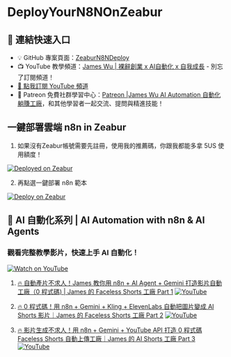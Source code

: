 # DeployYourN8NOnZeabur
## 📂 連結快速入口

* 💡 GitHub 專案頁面：[ZeaburN8NDeploy](https://github.com/ma17852003/DeployYourN8NOnZeabur)
* 📺 YouTube 教學頻道：[James Wu | 裸辭創業 x AI自動化 x 自我成長](https://www.youtube.com/@JamesWuAIStartup365) - 別忘了訂閱頻道！
* [🔔 點我訂閱 YouTube 頻道](https://www.youtube.com/@JamesWuAIStartup365/videos)
* 👥 Patreon 免費社群學習中心：[Patreon |James Wu AI Automation 自動化躺賺工廠](https://www.patreon.com/c/jameswumoneyinthepocket)，和其他學習者一起交流、提問與精進技能！

## 一鍵部署雲端 n8n in Zeabur

01. 如果沒有Zeabur帳號需要先註冊，使用我的推薦碼，你跟我都能多拿 5US 使用額度！

[![Deployed on Zeabur](https://zeabur.com/deployed-on-zeabur-dark.svg)](https://zeabur.com/zh-TW/referral?referralCode=ma17852003)

02. 再點選一鍵部署 n8n 範本

[![Deploy on Zeabur](https://zeabur.com/button.svg)](https://zeabur.com/templates/JP88UN)

## 🚀 AI 自動化系列 | AI Automation with n8n & AI Agents

### 觀看完整教學影片，快速上手 AI 自動化！

[![Watch on YouTube](https://img.shields.io/badge/Watch%20on-YouTube-red?logo=youtube)](https://www.youtube.com/channel/UCDMJaaMu3nGNc7bNKMAtS7Q)

01.  [🔥 自動產片不求人！James 教你用 n8n + AI Agent + Gemini 打造影片自動工廠（0 程式碼) | James 的 Faceless Shorts 工廠 Part 1](https://www.patreon.com/posts/131883268)
   [![YouTube](https://img.shields.io/badge/Watch%20on-YouTube-red?logo=youtube)](https://www.youtube.com/watch?v=hMc9XWqqOM4&t)

02.  [🔥 0 程式碼！用 n8n + Gemini + Kling + ElevenLabs 自動把圖片變成 AI Shorts 影片｜James 的 Faceless Shorts 工廠 Part 2](https://www.patreon.com/posts/131883954)
   [![YouTube](https://img.shields.io/badge/Watch%20on-YouTube-red?logo=youtube)](https://www.youtube.com/watch?v=ZfMzMLbaLjU&t)

03.  [🔥 影片生成不求人！用 n8n + Gemini + YouTube API 打造 0 程式碼 Faceless Shorts 自動上傳工廠｜James 的 AI Shorts 工廠 Part 3](https://www.patreon.com/posts/133099554)
   [![YouTube](https://img.shields.io/badge/Watch%20on-YouTube-red?logo=youtube)](https://www.youtube.com/watch?v=IX9ILxza4HM&t)

